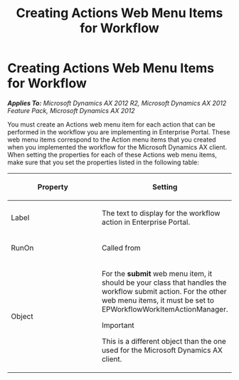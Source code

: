 ﻿---
title: Creating Actions Web Menu Items for Workflow
TOCTitle: Creating Actions Web Menu Items for Workflow
ms:assetid: 88a00d4e-aa43-4cbf-a37c-7af10b800a7e
ms:mtpsurl: https://msdn.microsoft.com/en-us/library/Ee677502(v=AX.60)
ms:contentKeyID: 35245479
ms.date: 11/07/2012
mtps_version: v=AX.60
---

# Creating Actions Web Menu Items for Workflow 


_**Applies To:** Microsoft Dynamics AX 2012 R2, Microsoft Dynamics AX 2012 Feature Pack, Microsoft Dynamics AX 2012_

You must create an Actions web menu item for each action that can be performed in the workflow you are implementing in Enterprise Portal. These web menu items correspond to the Action menu items that you created when you implemented the workflow for the Microsoft Dynamics AX client. When setting the properties for each of these Actions web menu items, make sure that you set the properties listed in the following table:

<table>
<colgroup>
<col style="width: 50%" />
<col style="width: 50%" />
</colgroup>
<thead>
<tr class="header">
<th><p>Property</p></th>
<th><p>Setting</p></th>
</tr>
</thead>
<tbody>
<tr class="odd">
<td><p>Label</p></td>
<td><p>The text to display for the workflow action in Enterprise Portal.</p></td>
</tr>
<tr class="even">
<td><p>RunOn</p></td>
<td><p>Called from</p></td>
</tr>
<tr class="odd">
<td><p>Object</p></td>
<td><p>For the <strong>submit</strong> web menu item, it should be your class that handles the workflow submit action. For the other web menu items, it must be set to EPWorkflowWorkItemActionManager.</p>

> [!IMPORTANT]
> <P>This is a different object than the one used for the Microsoft Dynamics AX client.</P>


</td>
</tr>
</tbody>
</table>

